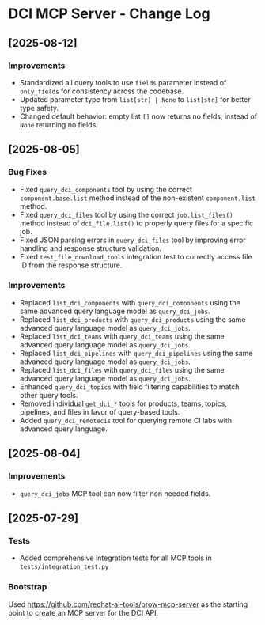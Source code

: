 # DCI MCP Server - Change Log

## [2025-08-12]

### Improvements

- Standardized all query tools to use `fields` parameter instead of `only_fields` for consistency across the codebase.
- Updated parameter type from `list[str] | None` to `list[str]` for better type safety.
- Changed default behavior: empty list `[]` now returns no fields, instead of `None` returning no fields.

## [2025-08-05]

### Bug Fixes

- Fixed `query_dci_components` tool by using the correct `component.base.list` method instead of the non-existent `component.list` method.
- Fixed `query_dci_files` tool by using the correct `job.list_files()` method instead of `dci_file.list()` to properly query files for a specific job.
- Fixed JSON parsing errors in `query_dci_files` tool by improving error handling and response structure validation.
- Fixed `test_file_download_tools` integration test to correctly access file ID from the response structure.

### Improvements

- Replaced `list_dci_components` with `query_dci_components` using the same advanced query language model as `query_dci_jobs`.
- Replaced `list_dci_products` with `query_dci_products` using the same advanced query language model as `query_dci_jobs`.
- Replaced `list_dci_teams` with `query_dci_teams` using the same advanced query language model as `query_dci_jobs`.
- Replaced `list_dci_pipelines` with `query_dci_pipelines` using the same advanced query language model as `query_dci_jobs`.
- Replaced `list_dci_files` with `query_dci_files` using the same advanced query language model as `query_dci_jobs`.
- Enhanced `query_dci_topics` with field filtering capabilities to match other query tools.
- Removed individual `get_dci_*` tools for products, teams, topics, pipelines, and files in favor of query-based tools.
- Added `query_dci_remotecis` tool for querying remote CI labs with advanced query language.

## [2025-08-04]

### Improvements

- `query_dci_jobs` MCP tool can now filter non needed fields.

## [2025-07-29]

### Tests

- Added comprehensive integration tests for all MCP tools in `tests/integration_test.py`

### Bootstrap

Used https://github.com/redhat-ai-tools/prow-mcp-server as the starting point to create an MCP server for the DCI API.
